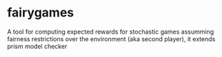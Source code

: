 # fairygames
A tool for computing expected rewards for stochastic games assumming fairness restrictions over the environment (aka second player), it extends prism model checker
